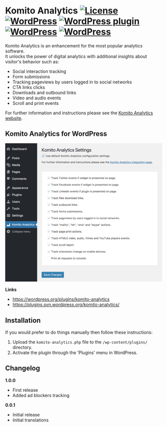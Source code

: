# Komito Analytics [![License](http://img.shields.io/:license-apache-blue.svg)](http://www.apache.org/licenses/LICENSE-2.0.html) [![WordPress](https://img.shields.io/wordpress/v/komito-analytics.svg)]() [![WordPress plugin](      https://img.shields.io/wordpress/plugin/v/komito-analytics.svg)](https://wordpress.org/plugins/komito-analytics) [![WordPress](https://img.shields.io/wordpress/plugin/r/komito-analytics.svg)](https://wordpress.org/support/plugin/komito-analytics/reviews/) [![WordPress](https://img.shields.io/wordpress/plugin/dt/komito-analytics.svg)](https://wordpress.org/plugins/komito-analytics/advanced/)

Komito Analytics is an enhancement for the most popular analytics software.<br>
It unlocks the power of digital analytics with additional insights about visitor's behavior such as:

* Social interaction tracking
* Form submissions
* Tracking pageviews by users logged in to social networks
* CTA links clicks
* Downloads and outbound links
* Video and audio events
* Scroll and print events

For further information and instructions please see the [Komito Analytics website](https://komito.net).

## Komito Analytics for WordPress

![Screenshot](https://github.com/Datamart/Komito-WP/blob/master/assets/screenshot-1.png)

**Links**
* https://wordpress.org/plugins/komito-analytics
* https://plugins.svn.wordpress.org/komito-analytics/


## Installation

If you would prefer to do things manually then follow these instructions:

1. Upload the `komito-analytics.php` file to the `/wp-content/plugins/` directory.
1. Activate the plugin through the 'Plugins' menu in WordPress.

## Changelog


**1.0.0**
* First release
* Added ad blockers tracking

**0.0.1**
* Initial release
* Initial translations
